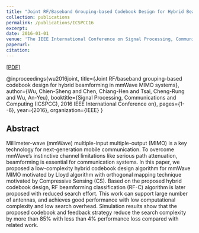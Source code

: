 ```yaml
---
title: "Joint RF/Baseband Grouping-based Codebook Design for Hybrid Beamforming in mmWave MIMO Systems"
collection: publications
permalink: /publications/ICSPCC16
excerpt: 
date: 2016-01-01
venue: 'The IEEE International Conference on Signal Processing, Communications and Computing . (ICSPCC)'
paperurl: 
citation: 
---
```

[[PDF]](http://access.ee.ntu.edu.tw/Publications/Conference/CA147_2016.pdf)

@inproceedings{wu2016joint,
  title={Joint RF/baseband grouping-based codebook design for hybrid beamforming in mmWave MIMO systems},
  author={Wu, Chien-Sheng and Chen, Chiang-Hen and Tsai, Cheng-Rung and Wu, An-Yeu},
  booktitle={Signal Processing, Communications and Computing (ICSPCC), 2016 IEEE International Conference on},
  pages={1--6},
  year={2016},
  organization={IEEE}
}

## Abstract
Millimeter-wave (mmWave) multiple-input multiple-output (MIMO) is a key technology for next-generation mobile communication. To overcome mmWave’s instinctive channel limitations like serious path attenuation, beamforming is essential for communication systems. In this paper, we proposed a low-complexity hybrid codebook design algorithm for mmWave MIMO motivated by Lloyd algorithm with orthogonal mapping technique motivated by Compressive Sensing (CS). Based on the proposed hybrid codebook design, RF beamforming classification (RF-C) algorithm is later proposed with reduced search effort. This work can support large number of antennas, and achieves good performance with low computational complexity and low search overhead. Simulation results show that the proposed codebook and feedback strategy reduce the search complexity by more than 85% with less than 4% performance loss compared with related work.
